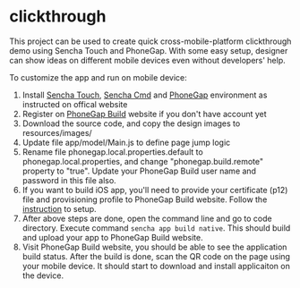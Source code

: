 clickthrough
============

This project can be used to create quick cross-mobile-platform clickthrough demo using Sencha Touch and PhoneGap. With some easy setup, designer can show ideas on different mobile devices even without developers' help.

To customize the app and run on mobile device:

1. Install [<i class="icon-share"></i> Sencha Touch](http://www.sencha.com/products/touch/), [<i class="icon-share"></i> Sencha Cmd](http://www.sencha.com/products/sencha-cmd/download) and [<i class="icon-share"></i> PhoneGap](http://phonegap.com/) environment as instructed on offical website
2. Register on [<i class="icon-share"></i> PhoneGap Build](https://build.phonegap.com) website if you don't have account yet
3. Download the source code, and copy the design images to resources/images/
4. Update file app/model/Main.js to define page jump logic
5. Rename file phonegap.local.properties.default to phonegap.local.properties, and change "phonegap.build.remote" property to "true". Update your PhoneGap Build user name and password in this file also.
6. If you want to build iOS app, you'll need to provide your certificate (p12) file and provisioning profile to PhoneGap Build website. Follow the [<i class="icon-share"></i> instruction](http://docs.build.phonegap.com/en_US/2.9.0/signing_signing-ios.md.html#iOS%20Signing) to setup.
7. After above steps are done, open the command line and go to code directory. Execute command `sencha app build native`. This should build and upload your app to PhoneGap Build website.
8. Visit PhoneGap Build website, you should be able to see the application build status. After the build is done, scan the QR code on the page using your mobile device. It should start to download and install applicaiton on the device.
